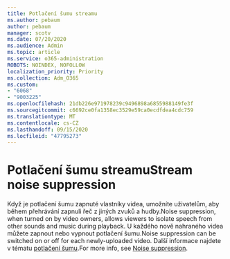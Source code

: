 ```yaml
---
title: Potlačení šumu streamu
ms.author: pebaum
author: pebaum
manager: scotv
ms.date: 07/20/2020
ms.audience: Admin
ms.topic: article
ms.service: o365-administration
ROBOTS: NOINDEX, NOFOLLOW
localization_priority: Priority
ms.collection: Adm_O365
ms.custom:
- "6068"
- "9003225"
ms.openlocfilehash: 21db226e971978239c9496898a6855988149fe3f
ms.sourcegitcommit: c6692ce0fa1358ec3529e59ca0ecdfdea4cdc759
ms.translationtype: MT
ms.contentlocale: cs-CZ
ms.lasthandoff: 09/15/2020
ms.locfileid: "47795273"
---
```

# <a name="stream-noise-suppression"></a><span data-ttu-id="a4185-102">Potlačení šumu streamu</span><span class="sxs-lookup"><span data-stu-id="a4185-102">Stream noise suppression</span></span>

<span data-ttu-id="a4185-103">Když je potlačení šumu zapnuté vlastníky videa, umožníte uživatelům, aby během přehrávání zapnuli řeč z jiných zvuků a hudby.</span><span class="sxs-lookup"><span data-stu-id="a4185-103">Noise suppression, when turned on by video owners, allows viewers to isolate speech from other sounds and music during playback.</span></span> <span data-ttu-id="a4185-104">U každého nově nahraného videa můžete zapnout nebo vypnout potlačení šumu.</span><span class="sxs-lookup"><span data-stu-id="a4185-104">Noise suppression can be switched on or off for each newly-uploaded video.</span></span> <span data-ttu-id="a4185-105">Další informace najdete v tématu [potlačení šumu](https://docs.microsoft.com/stream/noise-suppression).</span><span class="sxs-lookup"><span data-stu-id="a4185-105">For more info, see [Noise suppression](https://docs.microsoft.com/stream/noise-suppression).</span></span>
